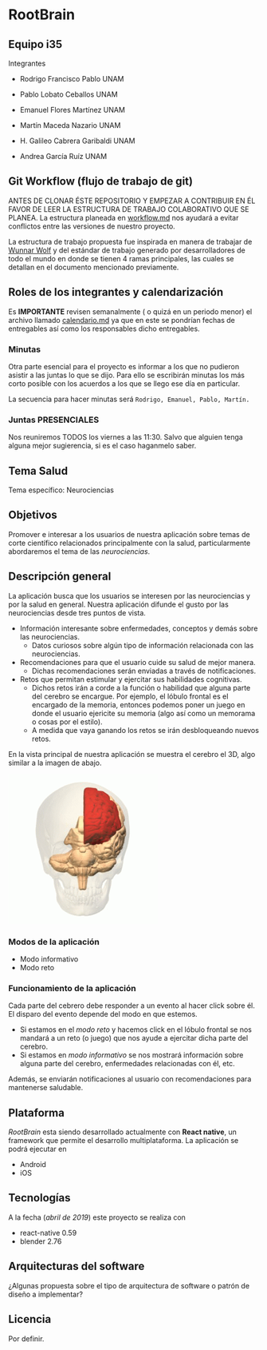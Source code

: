 # RootBrain

## Equipo i35 

Integrantes

* Rodrigo Francisco Pablo UNAM
* Pablo Lobato Ceballos UNAM
* Emanuel Flores Martínez UNAM
* Martín Maceda Nazario UNAM

* H. Galileo Cabrera Garibaldi UNAM
* Andrea García Ruíz UNAM

## Git Workflow (flujo de trabajo de git)

ANTES DE CLONAR ÉSTE REPOSITORIO Y EMPEZAR A CONTRIBUIR EN ÉL FAVOR DE LEER LA ESTRUCTURA DE TRABAJO COLABORATIVO QUE SE PLANEA. La estructura planeada en  [workflow.md](./planeacion/workflow.md) nos ayudará a evitar conflictos entre las versiones de nuestro proyecto. 

La estructura de trabajo propuesta fue inspirada en manera de trabajar de [Wunnar Wolf](https://github.com/gwolf) y del estándar de trabajo generado por desarrolladores de todo el mundo en donde se tienen 4 ramas principales, las cuales se detallan en el documento mencionado previamente.

## Roles de los integrantes y calendarización

Es **IMPORTANTE**  revisen semanalmente ( o quizá en un periodo menor) el archivo llamado [calendario.md](./planeacion/calendario.md) ya que en este se pondrían fechas de entregables así como los responsables dicho entregables.

### Minutas

Otra parte esencial para el proyecto es informar a los que no pudieron asistir a las juntas lo que se dijo. Para ello se escribirán minutas los más corto posible con los acuerdos a los que se llego ese día en particular.

La secuencia para hacer minutas será `Rodrigo, Emanuel, Pablo, Martín.`

### Juntas PRESENCIALES

Nos reuniremos TODOS los viernes a las 11:30. Salvo que alguien tenga alguna mejor sugierencia, si es el caso haganmelo saber.

## Tema Salud

Tema específico: Neurociencias

## Objetivos

Promover e interesar a los usuarios de nuestra aplicación sobre temas de corte científico relacionados principalmente con la salud, particularmente abordaremos el tema de las *neurociencias*.

## Descripción general

La aplicación busca que los usuarios se interesen por las neurociencias y por la salud en general. Nuestra aplicación difunde el gusto por las neurociencias desde tres puntos de vista.	

* Información interesante sobre enfermedades, conceptos y demás sobre las neurociencias.
  * Datos curiosos sobre algún tipo de información relacionada con las neurociencias.
* Recomendaciones para que el usuario cuide su salud de mejor manera.
  * Dichas recomendaciones serán enviadas a través de notificaciones.
* Retos que permitan estimular y ejercitar sus habilidades cognitivas.
  * Dichos retos irán a corde a la función o habilidad que alguna parte del cerebro se encargue. Por ejemplo, el lóbulo frontal es el encargado de la memoria, entonces podemos poner un juego en donde el usuario ejericite su memoria (algo así como un memorama o cosas por el estilo).
  * A medida que vaya ganando los retos se irán desbloqueando nuevos retos.

En la vista principal de nuestra aplicación se muestra el cerebro el 3D, algo similar a la imagen de abajo.

![animacion tomada de wikipedia](./img/brain_anim.gif)

### Modos de la aplicación

* Modo informativo
* Modo reto

### Funcionamiento de la aplicación

Cada parte del cebrero debe responder a un evento al hacer click sobre él. El disparo del evento depende del modo en que estemos. 

* Si estamos en el *modo reto* y hacemos click en el lóbulo frontal se nos mandará a un reto (o juego) que nos ayude a ejercitar dicha parte del cerebro.
* Si estamos en *modo informativo* se nos mostrará información sobre alguna parte del cerebro, enfermedades relacionadas con él, etc. 

Además, se enviarán notificaciones al usuario con recomendaciones para mantenerse saludable.

## Plataforma

*RootBrain* esta siendo desarrollado actualmente con **React native**, un framework que permite el desarrollo multiplataforma. La aplicación se podrá ejecutar en 

* Android
* iOS

## Tecnologías

A la fecha (*abril de 2019*) este proyecto se realiza con 

* react-native 0.59
* blender 2.76

## Arquitecturas del software

¿Algunas propuesta sobre el tipo de arquitectura de software o patrón de diseño a implementar?

## Licencia

Por definir.